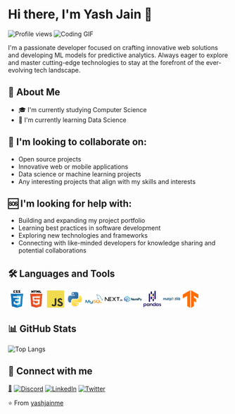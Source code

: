 # Hi there, I'm Yash Jain 👋

<img align="right" src="Coding GIF.gif" alt="Coding GIF" width="400">

![Profile views](https://komarev.com/ghpvc/?username=yashjain2004&label=Profile%20views&color=0e75b6&style=flat)

I'm a passionate developer focused on crafting innovative web solutions and developing ML models for predictive analytics. Always eager to explore and master cutting-edge technologies to stay at the forefront of the ever-evolving tech landscape.

## 🚀 About Me
- 🎓 I'm currently studying Computer Science 
- 🌱 I'm currently learning Data Science
## 🤝 I'm looking to collaborate on:
- Open source projects
- Innovative web or mobile applications
- Data science or machine learning projects
- Any interesting projects that align with my skills and interests

## 🆘 I'm looking for help with:
- Building and expanding my project portfolio
- Learning best practices in software development
- Exploring new technologies and frameworks
- Connecting with like-minded developers for knowledge sharing and potential collaborations

## 🛠️ Languages and Tools

<p align="left">
  <img src="https://raw.githubusercontent.com/devicons/devicon/master/icons/css3/css3-original-wordmark.svg" alt="CSS" width="40" height="40"/>
  <img src="https://raw.githubusercontent.com/devicons/devicon/master/icons/html5/html5-original-wordmark.svg" alt="HTML" width="40" height="40"/>
  <img src="https://raw.githubusercontent.com/devicons/devicon/master/icons/javascript/javascript-original.svg" alt="JavaScript" width="40" height="40"/>
  <img src="https://raw.githubusercontent.com/devicons/devicon/master/icons/python/python-original.svg" alt="Python" width="40" height="40"/>
  <img src="https://raw.githubusercontent.com/devicons/devicon/master/icons/mysql/mysql-original-wordmark.svg" alt="MySQL" width="40" height="40"/>
  <img src="https://raw.githubusercontent.com/devicons/devicon/master/icons/nextjs/nextjs-original-wordmark.svg" alt="Next.js" width="40" height="40"/>
  <img src="https://raw.githubusercontent.com/devicons/devicon/master/icons/numpy/numpy-original-wordmark.svg" alt="NumPy" width="40" height="40"/>
  <img src="https://raw.githubusercontent.com/devicons/devicon/master/icons/pandas/pandas-original-wordmark.svg" alt="Pandas" width="40" height="40"/>
  <img src="https://raw.githubusercontent.com/devicons/devicon/master/icons/matplotlib/matplotlib-original-wordmark.svg" alt="Matplotlib" width="40" height="40"/>
  <img src="https://raw.githubusercontent.com/devicons/devicon/master/icons/tensorflow/tensorflow-original.svg" alt="TensorFlow" width="40" height="40"/>
</p>

## 📊 GitHub Stats

![Top Langs](https://github-readme-stats.vercel.app/api/top-langs/?username=yashjainme&layout=compact&theme=radical)

## 🤝 Connect with me

<p align="left">
<a href="mailto:jain.yash837@gmail.com">📧</a>
<a href="https://discord.com/users/1025031197220425819" target="blank"><img align="center" src="https://raw.githubusercontent.com/rahuldkjain/github-profile-readme-generator/master/src/images/icons/Social/discord.svg" alt="Discord" height="30" width="40" /></a>
<a href="https://www.linkedin.com/in/yashjainme/" target="blank"><img align="center" src="https://raw.githubusercontent.com/rahuldkjain/github-profile-readme-generator/master/src/images/icons/Social/linked-in-alt.svg" alt="LinkedIn" height="30" width="40" /></a>
<a href="https://x.com/yashjainme" target="blank"><img align="center" src="https://raw.githubusercontent.com/rahuldkjain/github-profile-readme-generator/master/src/images/icons/Social/twitter.svg" alt="Twitter" height="30" width="40" /></a>
</p>

⭐️ From [yashjainme](https://github.com/yashjainme)

